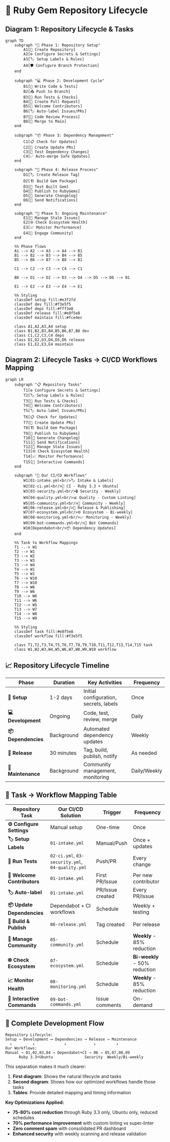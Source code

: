 # 🔄 Ruby Gem Repository Lifecycle

## Diagram 1: Repository Lifecycle & Tasks

```mermaid
graph TD
    subgraph "🚀 Phase 1: Repository Setup"
        A1[📁 Create Repository] 
        A2[⚙️ Configure Secrets & Settings]
        A3[🏷️ Setup Labels & Rules]
        A4[🛡️ Configure Branch Protection]
    end
    
    subgraph "💻 Phase 2: Development Cycle"
        B1[📝 Write Code & Tests]
        B2[📤 Push to Branch]
        B3[🧪 Run Tests & Checks]
        B4[🔧 Create Pull Request]
        B5[👋 Welcome Contributors]
        B6[🏷️ Auto-label Issues/PRs]
        B7[👥 Code Review Process]
        B8[🔀 Merge to Main]
    end
    
    subgraph "📦 Phase 3: Dependency Management"
        C1[📋 Check for Updates]
        C2[🔄 Create Update PRs]
        C3[🧪 Test Dependency Changes]
        C4[✅ Auto-merge Safe Updates]
    end
    
    subgraph "🚀 Phase 4: Release Process"
        D1[🏷️ Create Release Tag]
        D2[🏗️ Build Gem Package]
        D3[🧪 Test Built Gem]
        D4[💎 Publish to RubyGems]
        D5[📝 Generate Changelog]
        D6[📢 Send Notifications]
    end
    
    subgraph "🔄 Phase 5: Ongoing Maintenance"
        E1[🧹 Manage Stale Issues]
        E2[🌐 Check Ecosystem Health]
        E3[📈 Monitor Performance]
        E4[👥 Engage Community]
    end
    
    %% Phase flows
    A1 --> A2 --> A3 --> A4 --> B1
    B1 --> B2 --> B3 --> B4 --> B5
    B5 --> B6 --> B7 --> B8 --> B1
    
    C1 --> C2 --> C3 --> C4 --> C1
    
    B8 --> D1 --> D2 --> D3 --> D4 --> D5 --> D6 --> B1
    
    E1 --> E2 --> E3 --> E4 --> E1
    
    %% Styling
    classDef setup fill:#e3f2fd
    classDef dev fill:#f3e5f5
    classDef deps fill:#fff3e0
    classDef release fill:#e8f5e8
    classDef maintain fill:#fce4ec
    
    class A1,A2,A3,A4 setup
    class B1,B2,B3,B4,B5,B6,B7,B8 dev
    class C1,C2,C3,C4 deps
    class D1,D2,D3,D4,D5,D6 release
    class E1,E2,E3,E4 maintain
```

## Diagram 2: Lifecycle Tasks → CI/CD Workflows Mapping

```mermaid
graph LR
    subgraph "📋 Repository Tasks"
        T1[⚙️ Configure Secrets & Settings]
        T2[🏷️ Setup Labels & Rules]
        T3[🧪 Run Tests & Checks]
        T4[👋 Welcome Contributors]
        T5[🏷️ Auto-label Issues/PRs]
        T6[📋 Check for Updates]
        T7[🔄 Create Update PRs]
        T8[🏗️ Build Gem Package]
        T9[💎 Publish to RubyGems]
        T10[📝 Generate Changelog]
        T11[📢 Send Notifications]
        T12[🧹 Manage Stale Issues]
        T13[🌐 Check Ecosystem Health]
        T14[📈 Monitor Performance]
        T15[🤖 Interactive Commands]
    end
    
    subgraph "🤖 Our CI/CD Workflows"
        W1[01-intake.yml<br/>🏷️ Intake & Labels]
        W2[02-ci.yml<br/>🧪 CI - Ruby 3.3 + Ubuntu]
        W3[03-security.yml<br/>🔒 Security - Weekly]
        W4[04-quality.yml<br/>📊 Quality - Custom Linting]
        W5[05-community.yml<br/>👥 Community - Weekly]
        W6[06-release.yml<br/>🚀 Release & Publishing]
        W7[07-ecosystem.yml<br/>🌐 Ecosystem - Bi-weekly]
        W8[08-monitoring.yml<br/>📈 Monitoring - Weekly]
        W9[09-bot-commands.yml<br/>🤖 Bot Commands]
        W10[Dependabot<br/>📦 Dependency Updates]
    end
    
    %% Task to Workflow Mappings
    T1 -.-> W1
    T2 --> W1
    T3 --> W2
    T3 --> W3
    T3 --> W4
    T4 --> W1
    T5 --> W1
    T6 --> W10
    T7 --> W10
    T8 --> W6
    T9 --> W6
    T10 --> W6
    T11 --> W6
    T12 --> W5
    T13 --> W7
    T14 --> W8
    T15 --> W9
    
    %% Styling
    classDef task fill:#e8f5e8
    classDef workflow fill:#f3e5f5
    
    class T1,T2,T3,T4,T5,T6,T7,T8,T9,T10,T11,T12,T13,T14,T15 task
    class W1,W2,W3,W4,W5,W6,W7,W8,W9,W10 workflow
```

## 📈 Repository Lifecycle Timeline

| Phase | Duration | Key Activities | Frequency |
|-------|----------|----------------|-----------|
| **🚀 Setup** | 1-2 days | Initial configuration, secrets, labels | Once |
| **💻 Development** | Ongoing | Code, test, review, merge | Daily |
| **📦 Dependencies** | Background | Automated dependency updates | Weekly |
| **🚀 Release** | 30 minutes | Tag, build, publish, notify | As needed |
| **🔄 Maintenance** | Background | Community management, monitoring | Daily/Weekly |

## 🎯 Task → Workflow Mapping Table

| Repository Task | Our CI/CD Solution | Trigger | Frequency |
|----------------|-------------------|---------|-----------|
| **⚙️ Configure Settings** | Manual setup | One-time | Once |
| **🏷️ Setup Labels** | `01-intake.yml` | Manual/Push | Once + updates |
| **🧪 Run Tests** | `02-ci.yml`, `03-security.yml`, `04-quality.yml` | Push/PR | Every change |
| **👋 Welcome Contributors** | `01-intake.yml` | First PR/Issue | Per new contributor |
| **🏷️ Auto-label** | `01-intake.yml` | PR/Issue created | Every PR/Issue |
| **📦 Update Dependencies** | Dependabot + CI workflows | Schedule | Weekly + testing |
| **🚀 Build & Publish** | `06-release.yml` | Tag created | Per release |
| **🧹 Manage Community** | `05-community.yml` | Schedule | **Weekly** - 85% reduction |
| **🌐 Check Ecosystem** | `07-ecosystem.yml` | Schedule | **Bi-weekly** - 50% reduction |
| **📈 Monitor Health** | `08-monitoring.yml` | Schedule | **Weekly** - 85% reduction |
| **🤖 Interactive Commands** | `09-bot-commands.yml` | Issue comments | On-demand |

## 🔄 Complete Development Flow

```
Repository Lifecycle:
Setup → Development ⟷ Dependencies → Release → Maintenance
  ↓         ↓             ↓            ↓         ↓
Our Workflows:
Manual → 01,02,03,04 → Dependabot+CI → 06 → 05,07,08,09
      Ruby 3.3+Ubuntu              Security  Weekly/Bi-weekly
```

This separation makes it much clearer:
1. **First diagram**: Shows the natural lifecycle and tasks
2. **Second diagram**: Shows how our optimized workflows handle those tasks
3. **Tables**: Provide detailed mapping and timing information

**Key Optimizations Applied:**
- **75-80% cost reduction** through Ruby 3.3 only, Ubuntu only, reduced schedules
- **70% performance improvement** with custom linting vs super-linter  
- **Zero comment spam** with consolidated PR dashboard
- **Enhanced security** with weekly scanning and release validation